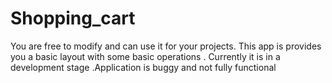 # Shopping_cart
You are free to modify and can use it for your projects.
This app is provides you a basic layout with some basic operations .
Currently it is in a development stage .Application is buggy and not fully functional 
